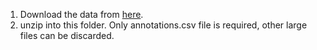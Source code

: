 1. Download the data from [here](https://nlp.stanford.edu/robvoigt/rtgender/).
2. unzip into this folder. Only annotations.csv file is required, other large files can be discarded.